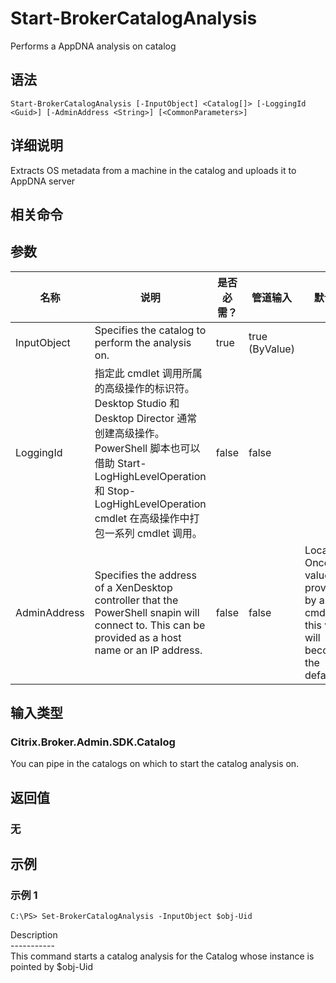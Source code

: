 # Start-BrokerCatalogAnalysis

Performs a AppDNA analysis on catalog

## 语法

    Start-BrokerCatalogAnalysis [-InputObject] <Catalog[]> [-LoggingId <Guid>] [-AdminAddress <String>] [<CommonParameters>]
    

## 详细说明

Extracts OS metadata from a machine in the catalog and uploads it to AppDNA server

## 相关命令

## 参数

| 名称           | 说明                                                                                                                                                                              | 是否必需？ | 管道输入           | 默认值                                                                                    |
| ------------ | ------------------------------------------------------------------------------------------------------------------------------------------------------------------------------- | ----- | -------------- | -------------------------------------------------------------------------------------- |
| InputObject  | Specifies the catalog to perform the analysis on.                                                                                                                               | true  | true (ByValue) |                                                                                        |
| LoggingId    | 指定此 cmdlet 调用所属的高级操作的标识符。 Desktop Studio 和 Desktop Director 通常创建高级操作。 PowerShell 脚本也可以借助 Start-LogHighLevelOperation 和 Stop-LogHighLevelOperation cmdlet 在高级操作中打包一系列 cmdlet 调用。 | false | false          |                                                                                        |
| AdminAddress | Specifies the address of a XenDesktop controller that the PowerShell snapin will connect to. This can be provided as a host name or an IP address.                              | false | false          | Localhost. Once a value is provided by any cmdlet, this value will become the default. |

## 输入类型

### Citrix.Broker.Admin.SDK.Catalog

You can pipe in the catalogs on which to start the catalog analysis on.

## 返回值

### 无

## 示例

### 示例 1

    C:\PS> Set-BrokerCatalogAnalysis -InputObject $obj-Uid
    

Description  
\---\---\-----  
This command starts a catalog analysis for the Catalog whose instance is pointed by $obj-Uid
